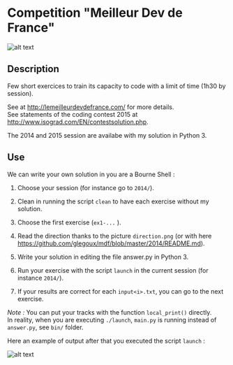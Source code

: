# Competition "Meilleur Dev de France"

![alt text][mdf]

## Description

Few short exercices to train its capacity to code with a limit of time (1h30 by session).  

See at http://lemeilleurdevdefrance.com/ for more details.  
See statements of the coding contest 2015 at http://www.isograd.com/EN/contestsolution.php.  

The 2014 and 2015 session are availabe with my solution in Python 3.

## Use

We can write your own solution in you are a Bourne Shell :

1) Choose your session (for instance go to `2014/`).  

3) Clean in running the script `clean` to have each exercise without my solution.  

3) Choose the first exercise (`ex1-...` ).

4) Read the direction thanks to the picture `direction.png` 
(or with here https://github.com/glegoux/mdf/blob/master/2014/README.md).  

5) Write your solution in editing the file answer.py in Python 3.

6) Run your exercise with the script `launch` in the current session (for instance `2014/`).

7) If your results are correct for each `input<i>.txt`, you can go to the next exercise.

*Note :* You can put your tracks with the function `local_print()` directly.  
In reality, when you are executing `./launch`, `main.py` is running instead of `answer.py`, see `bin/` folder.

Here an example of output after that you executed the script `launch` :

![alt text][example]

[example]: https://github.com/glegoux/mdf/blob/master/example.png "example"
[mdf]: https://github.com/glegoux/mdf/blob/master/mdf.png "mdf"
